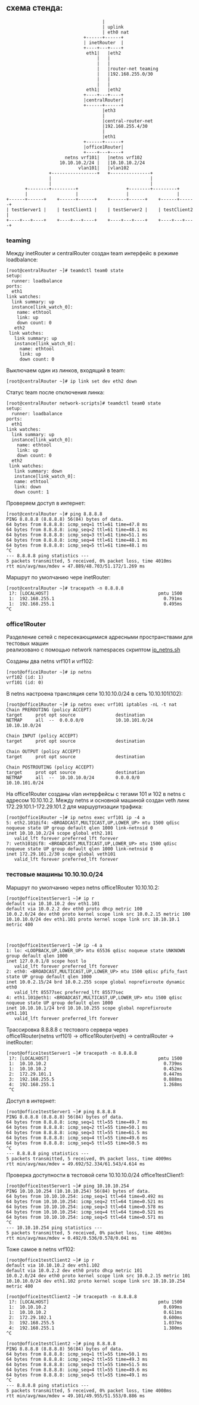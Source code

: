 ## схема стенда:

                                        |
                                        | uplink
                                        | eth0 nat
                                 +------+------+
                                 | inetRouter  |
                                 +----+---+----+
                                  eth1|   |eth2
                                      |   |
                                      |   |
                                      |   |router-net teaming
                                      |   |192.168.255.0/30
                                      |   |
                                      |   |
                                  eth1|   |eth2
                                 +----+---+----+
                                 |centralRouter|
                                 +------+------+
                                        |eth3
                                        |
                                        |central-router-net
                                        |192.168.255.4/30
                                        |
                                        |eth1
                                 +------+------+
                                 |office1Router|
                                 +----+---+----+
                          netns vrf101|   |netns vrf102
                        10.10.10.2/24 |   |10.10.10.2/24
                               vlan101|   |vlan102
                    +-----------------+   +---------------+
                    |                                     |
                    |                                     |
           +--------+---------+                  +--------+---------+
           |                  |                  |                  |
    +------+------+    +------+------+    +------+------+    +------+------+
    | testServer1 |    | testClient1 |    | testServer2 |    | testClient2 |
    +----+---+----+    +----+---+----+    +----+---+----+    +----+---+----+



### teaming

Между inetRouter и centralRouter создан team интерфейс в режиме loadbalance:

    [root@centralRouter ~]# teamdctl team0 state
    setup:
      runner: loadbalance
    ports:
      eth1
	link watches:
	  link summary: up
	  instance[link_watch_0]:
	    name: ethtool
	    link: up
	    down count: 0
       eth2
	 link watches:
	   link summary: up
	   instance[link_watch_0]:
	     name: ethtool
	     link: up
	     down count: 0

Выключаем один из линков, входящий в team:

    [root@centralRouter ~]# ip link set dev eth2 down


Статус team после отключения линка:

    [root@centralRouter network-scripts]# teamdctl team0 state
    setup:
      runner: loadbalance
    ports:
      eth1
	link watches:
	  link summary: up
	  instance[link_watch_0]:
	    name: ethtool
	    link: up
	    down count: 0
      eth2
	 link watches:
	   link summary: down
	   instance[link_watch_0]:
	   name: ethtool
	   link: down
	   down count: 1


Проверяем доступ в интернет:

    [root@centralRouter ~]# ping 8.8.8.8
    PING 8.8.8.8 (8.8.8.8) 56(84) bytes of data.
    64 bytes from 8.8.8.8: icmp_seq=1 ttl=61 time=47.8 ms
    64 bytes from 8.8.8.8: icmp_seq=2 ttl=61 time=48.1 ms
    64 bytes from 8.8.8.8: icmp_seq=3 ttl=61 time=51.1 ms
    64 bytes from 8.8.8.8: icmp_seq=4 ttl=61 time=48.1 ms
    64 bytes from 8.8.8.8: icmp_seq=5 ttl=61 time=48.1 ms
    ^C
    --- 8.8.8.8 ping statistics ---
    5 packets transmitted, 5 received, 0% packet loss, time 4010ms
    rtt min/avg/max/mdev = 47.889/48.703/51.172/1.269 ms

Маршрут по умолчанию чере inetRouter:

    [root@centralRouter ~]# tracepath -n 8.8.8.8
     1?: [LOCALHOST]                                         pmtu 1500
     1:  192.168.255.1                                         0.791ms 
     1:  192.168.255.1                                         0.495ms 
    ^C

### office1Router

Разделение сетей с пересекающимися адресными пространствами для тестовых машин  
реализовано с помощью network namespaces скриптом [ip_netns.sh](provisioning/ip_netns.sh)

Созданы два netns vrf101 и vrf102:

    [root@office1Router ~]# ip netns 
    vrf102 (id: 1)
    vrf101 (id: 0)

В netns настроена трансляция сети 10.10.10.0/24 в сеть 10.10.101(102):

    [root@office1Router ~]# ip netns exec vrf101 iptables -nL -t nat
    Chain PREROUTING (policy ACCEPT)
    target     prot opt source               destination         
    NETMAP     all  --  0.0.0.0/0            10.10.101.0/24      10.10.10.0/24

    Chain INPUT (policy ACCEPT)
    target     prot opt source               destination         

    Chain OUTPUT (policy ACCEPT)
    target     prot opt source               destination         

    Chain POSTROUTING (policy ACCEPT)
    target     prot opt source               destination         
    NETMAP     all  --  10.10.10.0/24        0.0.0.0/0           10.10.101.0/24

На office1Router созданы vlan интерфейсы с тегами 101 и 102 в netns с адресом 10.10.10.2.
Между netns и основной машиной создан veth линк 172.29.101.1-172.29.101.2 для маршуртизации трафика:

    [root@office1Router ~]# ip netns exec vrf101 ip -4 a
    5: eth2.101@if4: <BROADCAST,MULTICAST,UP,LOWER_UP> mtu 1500 qdisc noqueue state UP group default qlen 1000 link-netnsid 0
	inet 10.10.10.2/24 scope global eth2.101
	   valid_lft forever preferred_lft forever
    7: veth101@if8: <BROADCAST,MULTICAST,UP,LOWER_UP> mtu 1500 qdisc noqueue state UP group default qlen 1000 link-netnsid 0
	inet 172.29.101.2/30 scope global veth101
	   valid_lft forever preferred_lft forever 



### тестовые машины 10.10.10.0/24

Маршрут по умолчанию через netns office1Router 10.10.10.2:

    [root@office1testServer1 ~]# ip r
    default via 10.10.10.2 dev eth1.101 
    default via 10.0.2.2 dev eth0 proto dhcp metric 100 
    10.0.2.0/24 dev eth0 proto kernel scope link src 10.0.2.15 metric 100 
    10.10.10.0/24 dev eth1.101 proto kernel scope link src 10.10.10.1 metric 400 



    [root@office1testServer1 ~]# ip -4 a
    1: lo: <LOOPBACK,UP,LOWER_UP> mtu 65536 qdisc noqueue state UNKNOWN group default qlen 1000
	inet 127.0.0.1/8 scope host lo
	   valid_lft forever preferred_lft forever
    2: eth0: <BROADCAST,MULTICAST,UP,LOWER_UP> mtu 1500 qdisc pfifo_fast state UP group default qlen 1000
	inet 10.0.2.15/24 brd 10.0.2.255 scope global noprefixroute dynamic eth0
	   valid_lft 85577sec preferred_lft 85577sec
    4: eth1.101@eth1: <BROADCAST,MULTICAST,UP,LOWER_UP> mtu 1500 qdisc noqueue state UP group default qlen 1000
	inet 10.10.10.1/24 brd 10.10.10.255 scope global noprefixroute eth1.101
	   valid_lft forever preferred_lft forever


Трассировка 8.8.8.8 с тестового сервера через  
 office1Router(netns vrf101) -> office1Router(veth) -> centralRouter -> inetRouter:

    [root@office1testServer1 ~]# tracepath -n 8.8.8.8
     1?: [LOCALHOST]                                         pmtu 1500
     1:  10.10.10.2                                            0.739ms 
     1:  10.10.10.2                                            0.452ms 
     2:  172.29.101.1                                          0.447ms 
     3:  192.168.255.5                                         0.888ms 
     4:  192.168.255.1                                         1.268ms 
     ^C

Доступ в интернет:

    [root@office1testServer1 ~]# ping 8.8.8.8
    PING 8.8.8.8 (8.8.8.8) 56(84) bytes of data.
    64 bytes from 8.8.8.8: icmp_seq=1 ttl=55 time=49.7 ms
    64 bytes from 8.8.8.8: icmp_seq=2 ttl=55 time=50.1 ms
    64 bytes from 8.8.8.8: icmp_seq=3 ttl=55 time=61.5 ms
    64 bytes from 8.8.8.8: icmp_seq=4 ttl=55 time=49.6 ms
    64 bytes from 8.8.8.8: icmp_seq=5 ttl=55 time=50.5 ms
    ^C
    --- 8.8.8.8 ping statistics ---
    5 packets transmitted, 5 received, 0% packet loss, time 4009ms
    rtt min/avg/max/mdev = 49.692/52.334/61.543/4.614 ms


Проверка доступности в тестовой сети 10.10.10.0/24 office1testClient1:

    [root@office1testServer1 ~]# ping 10.10.10.254
    PING 10.10.10.254 (10.10.10.254) 56(84) bytes of data.
    64 bytes from 10.10.10.254: icmp_seq=1 ttl=64 time=0.492 ms
    64 bytes from 10.10.10.254: icmp_seq=2 ttl=64 time=0.521 ms
    64 bytes from 10.10.10.254: icmp_seq=3 ttl=64 time=0.578 ms
    64 bytes from 10.10.10.254: icmp_seq=4 ttl=64 time=0.521 ms
    64 bytes from 10.10.10.254: icmp_seq=5 ttl=64 time=0.571 ms
    ^C
    --- 10.10.10.254 ping statistics ---
    5 packets transmitted, 5 received, 0% packet loss, time 4003ms
    rtt min/avg/max/mdev = 0.492/0.536/0.578/0.041 ms

Тоже самое в netns vrf102:

    [root@office1testClient2 ~]# ip r
    default via 10.10.10.2 dev eth1.102 
    default via 10.0.2.2 dev eth0 proto dhcp metric 101 
    10.0.2.0/24 dev eth0 proto kernel scope link src 10.0.2.15 metric 101 
    10.10.10.0/24 dev eth1.102 proto kernel scope link src 10.10.10.254 metric 400 

    [root@office1testClient2 ~]# tracepath -n 8.8.8.8
     1?: [LOCALHOST]                                         pmtu 1500
     1:  10.10.10.2                                            0.699ms 
     1:  10.10.10.2                                            0.611ms 
     2:  172.29.102.1                                          0.600ms 
     3:  192.168.255.5                                         1.037ms 
     4:  192.168.255.1                                         1.380ms 
    ^C

    [root@office1testClient2 ~]# ping 8.8.8.8
    PING 8.8.8.8 (8.8.8.8) 56(84) bytes of data.
    64 bytes from 8.8.8.8: icmp_seq=1 ttl=55 time=50.1 ms
    64 bytes from 8.8.8.8: icmp_seq=2 ttl=55 time=49.3 ms
    64 bytes from 8.8.8.8: icmp_seq=3 ttl=55 time=51.5 ms
    64 bytes from 8.8.8.8: icmp_seq=4 ttl=55 time=49.6 ms
    64 bytes from 8.8.8.8: icmp_seq=5 ttl=55 time=49.1 ms
    ^C
    --- 8.8.8.8 ping statistics ---
    5 packets transmitted, 5 received, 0% packet loss, time 4008ms
    rtt min/avg/max/mdev = 49.101/49.955/51.553/0.886 ms

